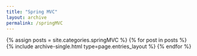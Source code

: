 ```yaml
---
title: "Spring MVC"
layout: archive
permalink: /springMVC
---
```



{% assign posts = site.categories.springMVC %}
{% for post in posts %} {% include archive-single.html type=page.entries_layout %} {% endfor %}